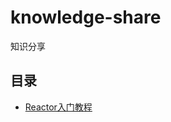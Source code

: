 # knowledge-share
知识分享
## 目录
* [Reactor入门教程](https://github.com/sqyx-tech/knowledge-share/tree/master/reactor-start)
